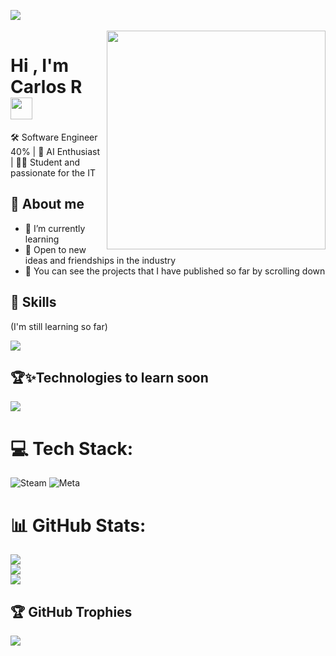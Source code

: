 <img src="https://user-images.githubusercontent.com/73097560/115834477-dbab4500-a447-11eb-908a-139a6edaec5c.gif"><br><br>
<img align='right' src="https://github.com/user-attachments/assets/65a52b1d-29cb-47dd-a6d9-1f12243944c0" width="350" >


<h1 ><b>Hi , I'm Carlos R </b><img src="https://media.giphy.com/media/hvRJCLFzcasrR4ia7z/giphy.gif" width="35"></h1>
🛠️ Software Engineer 40% | 🚀 AI Enthusiast | 👨‍💻 Student and passionate for the IT

## 🚀 About me
- 🌱 I’m currently learning
- 👥 Open to new ideas and friendships in the industry
- 📁 You can see the projects that I have published so far by scrolling down
## 💎 Skills
(I'm still learning so far)

<img src="https://skillicons.dev/icons?i=git,css,discord,github,html,java,js,vscode" />

## 🏆✨Technologies to learn soon

<img src="https://skillicons.dev/icons?i=mysql,py,react" />



# 💻 Tech Stack:
![Steam](https://img.shields.io/badge/steam-%23000000.svg?style=for-the-badge&logo=steam&logoColor=white) ![Meta](https://img.shields.io/badge/Meta-%230467DF.svg?style=for-the-badge&logo=Meta&logoColor=white)
# 📊 GitHub Stats:
![](https://github-readme-stats.vercel.app/api?username=GhCarlozz&theme=highcontrast&hide_border=false&include_all_commits=false&count_private=false)<br/>
![](https://github-readme-streak-stats.herokuapp.com/?user=GhCarlozz&theme=highcontrast&hide_border=false)<br/>
![](https://github-readme-stats.vercel.app/api/top-langs/?username=GhCarlozz&theme=highcontrast&hide_border=false&include_all_commits=false&count_private=false&layout=compact)

## 🏆 GitHub Trophies
![](https://github-profile-trophy.vercel.app/?username=GhCarlozz&theme=radical&no-frame=false&no-bg=true&margin-w=4)


<!-- Proudly created with GPRM ( https://gprm.itsvg.in ) -->

